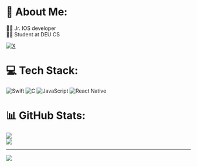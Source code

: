# 💫 About Me:
🧑‍💻 Jr. IOS developer<br>👨‍🎓 Student at DEU CS

[![X](https://img.shields.io/badge/X-black.svg?logo=X&logoColor=white)](https://x.com/KaygEge) 

# 💻 Tech Stack:
![Swift](https://img.shields.io/badge/swift-F54A2A?style=for-the-badge&logo=swift&logoColor=white) ![C](https://img.shields.io/badge/c-%2300599C.svg?style=for-the-badge&logo=c&logoColor=white) ![JavaScript](https://img.shields.io/badge/javascript-%23323330.svg?style=for-the-badge&logo=javascript&logoColor=%23F7DF1E) ![React Native](https://img.shields.io/badge/react_native-%2320232a.svg?style=for-the-badge&logo=react&logoColor=%2361DAFB)
# 📊 GitHub Stats:
![](https://github-readme-streak-stats.herokuapp.com/?user=egekaygisizer&theme=dark&hide_border=true)<br/>
![](https://github-readme-stats.vercel.app/api/top-langs/?username=egekaygisizer&theme=dark&hide_border=true&include_all_commits=true&count_private=false&layout=compact)

---
[![](https://visitcount.itsvg.in/api?id=egekaygisizer&icon=0&color=0)](https://visitcount.itsvg.in)
